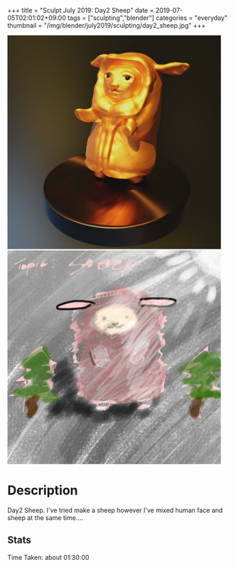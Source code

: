 +++
title = "Sculpt July 2019: Day2 Sheep"
date = 2019-07-05T02:01:02+09:00
tags = ["sculpting","blender"]
categories = "everyday"
thumbnail = "/img/blender/july2019/sculpting/day2_sheep.jpg"
+++

<div class="image">
<img src="/img/blender/july2019/sculpting/day2_sheep.jpg" style="max-width: 480px;">
<img src="/img/blender/july2019/drawing/day2_sheep_conceptArt.jpg" style="max-width: 480px;">
</div>

# Description

Day2 Sheep. I've tried make a sheep however I've mixed human face and sheep at the same time....

## Stats

Time Taken: about 01:30:00